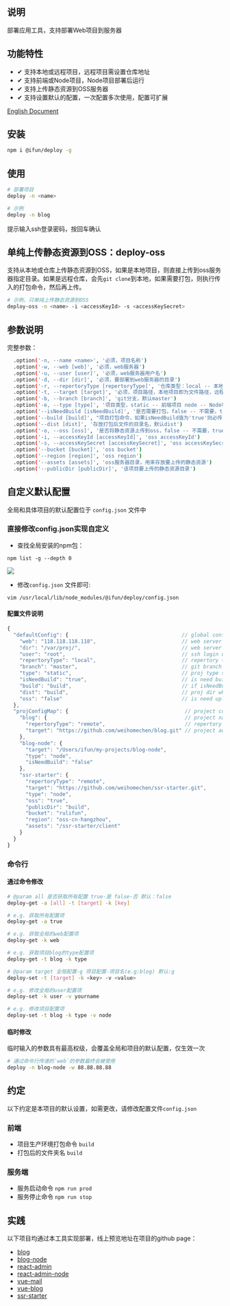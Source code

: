 ## 说明

部署应用工具，支持部署Web项目到服务器

## 功能特性

- ✔︎ 支持本地或远程项目，远程项目需设置仓库地址
- ✔︎ 支持前端或Node项目，Node项目部署后运行
- ✔︎ 支持上传静态资源到OSS服务器
- ✔︎ 支持设置默认的配置，一次配置多次使用，配置可扩展

[English Document](https://github.com/weihomechen/deploy-tool/blob/master/README-en.md)

## 安装

```sh
npm i @ifun/deploy -g
```

## 使用

```sh
# 部署项目
deploy -n <name>

# 示例
deploy -n blog
```

提示输入ssh登录密码，按回车确认

## 单纯上传静态资源到OSS：deploy-oss

支持从本地或仓库上传静态资源到OSS，如果是本地项目，则直接上传到oss服务器指定目录。如果是远程仓库，会先`git clone`到本地，如果需要打包，则执行传入的打包命令，然后再上传。

```sh
# 示例，只单纯上传静态资源到OSS
deploy-oss -n <name> -i <accessKeyId> -s <accessKeySecret>
```

## 参数说明

完整参数： 

```sh
  .option('-n, --name <name>', '必须，项目名称')
  .option('-w, --web [web]', '必须，web服务器')
  .option('-u, --user [user]', '必须，web服务器用户名')
  .option('-d, --dir [dir]', '必须，要部署到web服务器的目录')
  .option('-r, --repertoryType [repertoryType]', '仓库类型：local -- 本地，remote -- 远程仓库，默认local')
  .option('-t, --target [target]', '必须，项目路径，本地项目即为文件路径，远程仓库为仓库地址如git仓库地址')
  .option('-b, --branch [branch]', 'git分支，默认master')
  .option('-e, --type [type]', '项目类型，static -- 前端项目 node -- Node项目，默认static')
  .option('--isNeedBuild [isNeedBuild]', '是否需要打包，false -- 不需要，true -- 需要，默认true')
  .option('--build [build]', "项目打包命令，如果isNeedBuild值为'true'则必传，默认'build'，会执行‘npm run build’")
  .option('--dist [dist]', '存放打包后文件的目录名，默认dist')
  .option('-o, --oss [oss]', '是否将静态资源上传到oss，false -- 不需要，true -- 需要，默认false')
  .option('-i, --accessKeyId [accessKeyId]', 'oss accessKeyId')
  .option('-s, --accessKeySecret [accessKeySecret]', 'oss accessKeySecret')
  .option('--bucket [bucket]', 'oss bucket')
  .option('--region [region]', 'oss region')
  .option('--assets [assets]', 'oss服务器目录，用来存放要上传的静态资源')
  .option('--publicDir [publicDir]', '该项目要上传的静态资源目录')
```

## 自定义默认配置

全局和具体项目的默认配置位于 `config.json` 文件中

### 直接修改config.json实现自定义

- 查找全局安装的npm包：

```
npm list -g --depth 0
```

![](https://rulifun.oss-cn-hangzhou.aliyuncs.com/static/image/WX20181011-135003%402x.png)

- 修改`config.json` 文件即可: 

```
vim /usr/local/lib/node_modules/@ifun/deploy/config.json
```

#### 配置文件说明

```js
{
  "defaultConfig": {                                     // global config
    "web": "118.118.118.118",                            // web server ip address
    "dir": "/var/proj/",                                 // web server dir
    "user": "root",                                      // ssh login user name
    "repertoryType": "local",                            // repertory type, local/remorte
    "branch": "master",                                  // git branch
    "type": "static",                                    // proj type static/node
    "isNeedBuild": "true",                               // is need build, string, false/true
    "build": "build",                                    // if isNeedBuild === 'true', npm run script
    "dist": "build",                                     // proj dir where put builded files
    "oss": "false"                                       // is need upload assets to OSS, string, false/true
  },
  "projConfigMap": {                                      // project config
    "blog": {                                             // project name
      "repertoryType": "remote",                          // repertory type
      "target": "https://github.com/weihomechen/blog.git" // project address
    },
    "blog-node": {
      "target": "/Users/ifun/my-projects/blog-node",
      "type": "node",
      "isNeedBuild": "false"
    },
    "ssr-starter": {
      "repertoryType": "remote",
      "target": "https://github.com/weihomechen/ssr-starter.git",
      "type": "node",
      "oss": "true",
      "publicDir": "build",
      "bucket": "rulifun",
      "region": "oss-cn-hangzhou",
      "assets": "/ssr-starter/client"
    }
  }
}
```


### 命令行

#### 通过命令修改

```sh
# @param all 是否获取所有配置 true-是 false-否 默认：false
deploy-get -a [all] -t [target] -k [key]

# e.g. 获取所有配置项
deploy-get -a true

# e.g. 获取全局的web配置项
deploy-get -k web

# e.g. 获取项目blog的type配置项
deploy-get -t blog -k type

# @param target 全局配置-g 项目配置-项目名(e.g:blog) 默认:g
deploy-set -t [target] -k <key> -v <value>

# e.g. 修改全局的user配置项
deploy-set -k user -v yourname

# e.g. 修改项目配置项
deploy-set -t blog -k type -v node

```

#### 临时修改

临时输入的参数具有最高权级，会覆盖全局和项目的默认配置，仅生效一次

```sh
# 通过命令行传递的`web`的参数最终会被使用
deploy -n blog-node -w 88.88.88.88 
```

## 约定

以下约定是本项目的默认设置，如需更改，请修改配置文件`config.json`

### 前端
- 项目生产环境打包命令 `build`
- 打包后的文件夹名 `build`

### 服务端
- 服务启动命令 `npm run prod`  
- 服务停止命令 `npm run stop`

## 实践

以下项目均通过本工具实现部署，线上预览地址在项目的github page：

- [blog](https://github.com/weihomechen/blog)
- [blog-node](https://github.com/weihomechen/blog-node)
- [react-admin](https://github.com/weihomechen/react-admin)
- [react-admin-node](https://github.com/weihomechen/react-admin-node)
- [vue-mail](https://github.com/weihomechen/vue-mail-front)
- [vue-blog](https://github.com/weihomechen/vue-blog)
- [ssr-starter](https://github.com/weihomechen/ssr-starter)
